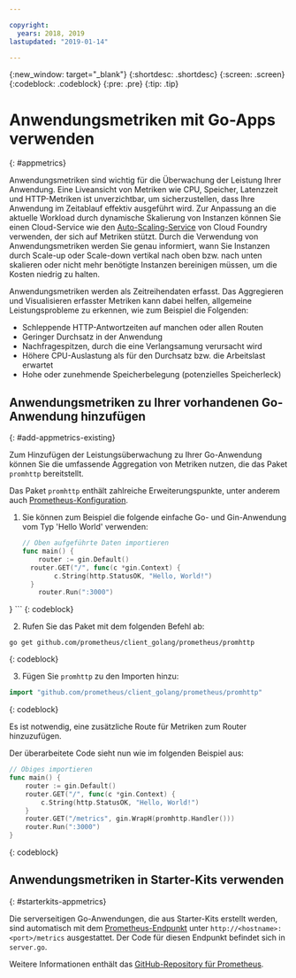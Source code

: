 ```yaml
---

copyright:
  years: 2018, 2019
lastupdated: "2019-01-14"

---
```


{:new_window: target="_blank"}
{:shortdesc: .shortdesc}
{:screen: .screen}
{:codeblock: .codeblock}
{:pre: .pre}
{:tip: .tip}

# Anwendungsmetriken mit Go-Apps verwenden
{: #appmetrics}

Anwendungsmetriken sind wichtig für die Überwachung der Leistung Ihrer Anwendung. Eine Liveansicht von Metriken wie CPU, Speicher, Latenzzeit und HTTP-Metriken ist unverzichtbar, um sicherzustellen, dass Ihre Anwendung im Zeitablauf effektiv ausgeführt wird. Zur Anpassung an die aktuelle Workload durch dynamische Skalierung von Instanzen können Sie einen Cloud-Service wie den [Auto-Scaling-Service](/docs/services/Auto-Scaling/index.html) von Cloud Foundry verwenden, der sich auf Metriken stützt. Durch die Verwendung von Anwendungsmetriken werden Sie genau informiert, wann Sie Instanzen durch Scale-up oder Scale-down vertikal nach oben bzw. nach unten skalieren oder nicht mehr benötigte Instanzen bereinigen müssen, um die Kosten niedrig zu halten.

Anwendungsmetriken werden als Zeitreihendaten erfasst. Das Aggregieren und Visualisieren erfasster Metriken kann dabei helfen, allgemeine Leistungsprobleme zu erkennen, wie zum Beispiel die Folgenden:

* Schleppende HTTP-Antwortzeiten auf manchen oder allen Routen
* Geringer Durchsatz in der Anwendung
* Nachfragespitzen, durch die eine Verlangsamung verursacht wird
* Höhere CPU-Auslastung als für den Durchsatz bzw. die Arbeitslast erwartet
* Hohe oder zunehmende Speicherbelegung (potenzielles Speicherleck)

## Anwendungsmetriken zu Ihrer vorhandenen Go-Anwendung hinzufügen
{: #add-appmetrics-existing}

Zum Hinzufügen der Leistungsüberwachung zu Ihrer Go-Anwendung können Sie die umfassende Aggregation von Metriken nutzen, die das Paket `promhttp` bereitstellt.

Das Paket `promhttp` enthält zahlreiche Erweiterungspunkte, unter anderem auch [Prometheus-Konfiguration](https://github.com/prometheus/client_golang).

1. Sie können zum Beispiel die folgende einfache Go- und Gin-Anwendung vom Typ 'Hello World' verwenden:
    ```go
    // Oben aufgeführte Daten importieren
    func main() {
        router := gin.Default()
      router.GET("/", func(c *gin.Context) {
            c.String(http.StatusOK, "Hello, World!")
      }
        router.Run(":3000")
  }
    ```
    {: codeblock}

2. Rufen Sie das Paket mit dem folgenden Befehl ab:
  ```
  go get github.com/prometheus/client_golang/prometheus/promhttp
  ```
  {: codeblock}

3. Fügen Sie `promhttp` zu den Importen hinzu:
  ```go
  import "github.com/prometheus/client_golang/prometheus/promhttp"
  ```
  {: codeblock}

  Es ist notwendig, eine zusätzliche Route für Metriken zum Router hinzuzufügen.

  Der überarbeitete Code sieht nun wie im folgenden Beispiel aus:
  ```go
  // Obiges importieren
  func main() {
      router := gin.Default()
      router.GET("/", func(c *gin.Context) {
          c.String(http.StatusOK, "Hello, World!")
      }
      router.GET("/metrics", gin.WrapH(promhttp.Handler()))
      router.Run(":3000")
  }
  ```
  {: codeblock}

## Anwendungsmetriken in Starter-Kits verwenden
{: #starterkits-appmetrics}

Die serverseitigen Go-Anwendungen, die aus Starter-Kits erstellt werden, sind automatisch mit dem [Prometheus-Endpunkt](https://prometheus.io/) unter `http://<hostname>:<port>/metrics` ausgestattet. Der Code für diesen Endpunkt befindet sich in `server.go`.

Weitere Informationen enthält das [GitHub-Repository für Prometheus](https://github.com/prometheus/client_golang/).
